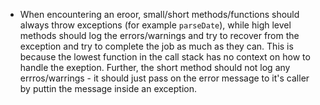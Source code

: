 - When encountering an eroor, small/short methods/functions should always throw exceptions (for example `parseDate`), while high level methods should log the errors/warnings and try to recover from the exception and try to complete the job as much as they can. This is because the lowest function in the call stack has no context on how to handle the exeption. 
Further, the short method should not log any errros/warrings - it should just pass on the error message to it's caller by puttin the message inside an exception.
